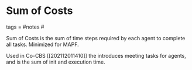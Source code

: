 # Sum of Costs
tags = #notes #

Sum of Costs is the sum of time steps required by each agent to complete all tasks. 
Minimized for MAPF.

Used in Co-CBS [[202112011410]] the introduces meeting tasks for agents, and is the sum of init and execution time. 

